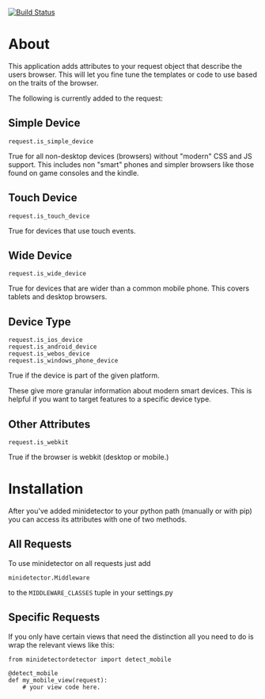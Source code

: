 [![Build Status](https://travis-ci.org/remohammadi/django-minidetector.svg)](https://travis-ci.org/remohammadi/django-minidetector)

About
=====

This application adds attributes to your request object that describe the users browser. This will let you fine tune the templates or code to use based on the traits of the browser.

The following is currently added to the request:

Simple Device
-------------

	request.is_simple_device

True for all non-desktop devices (browsers) without "modern" CSS and JS support. This includes non "smart" phones and simpler browsers like those found on game consoles and the kindle.

Touch Device
------------

	request.is_touch_device

True for devices that use touch events.

Wide Device
-----------

	request.is_wide_device

True for devices that are wider than a common mobile phone. This covers tablets and desktop browsers.

Device Type
-----------

	request.is_ios_device
	request.is_android_device
	request.is_webos_device
	request.is_windows_phone_device

True if the device is part of the given platform.

These give more granular information about modern smart devices. This is helpful if you want to target features to a specific device type.

Other Attributes
----------------

	request.is_webkit

True if the browser is webkit (desktop or mobile.)

Installation
============

After you've added minidetector to your python path (manually or with pip) you can access its attributes with one of two methods.

All Requests
------------

To use minidetector on all requests just add

	minidetector.Middleware

to the `MIDDLEWARE_CLASSES` tuple in your settings.py

Specific Requests
-----------------

If you only have certain views that need the distinction all you need to do is wrap the relevant views like this:

	from minidetectordetector import detect_mobile

	@detect_mobile
	def my_mobile_view(request):
		# your view code here.
